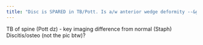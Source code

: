 ```yaml
---
title: "Disc is SPARED in TB/Pott. Is a/w anterior wedge deformity --&gt; GIBBUS deformity"
---
```

TB of spine (Pott dz) - key imaging difference from normal (Staph) Discitis/osteo (not the pic btw)?

